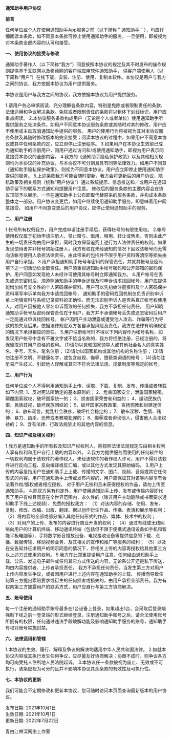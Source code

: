 **通知助手用户协议**

**前言**

任何单位或个人在使用通知助手App服务之前（以下简称＂通知助手＂），均应仔细阅读本条款，如不同意本条款可停止使用通知助手的服务，一旦使用，即被视为对本条款全部内容的认可和接受。

**一、使用协议的接受与修改**

通知助手著作人（以下简称“我方”）同意按照本协议的规定及其不时发布的操作规则提供基于互联网以及移动网的客户端应用软件通知助手， 供客户端使用人（以下简称“用户”）在线下载、安装、注册、使用、复制本软件。本协议是用户与我方之间的协议，我方依据本协议为用户提供服务。

本协议是用户与我方之间的协议，我方依据本协议为用户提供服务。

1.请用户务必审慎阅读、充分理解各条款内容，特别是免除或者限制责任的条款、法律适用和争议解决条款。免除或者限制责任的条款将以粗体下划线标识，用户应重点阅读。
2.本协议服务条款构成用户（无论是个人或者单位）使用通知助手所提供服务之先决条件。如用户不同意本协议服务条款或其随时对其的修改，用户应不使用或主动取消通知助手提供的服务。 用户的使用行为将被视为其对本协议服务条款及其随时修改版本的完全接受；阅读本协议的过程中，如果用户不同意本协议或其中任何条款约定，应立即停止注册程序。
3.如果用户在本协议生效前已成为通知助手的注册用户，则用户通过访问和/或使用通知助手，即视为用户表示同意接受本协议的全部内容。
4.我方的《通知助手隐私保护政策》以及其他相关规则均为本协议的补充协议，与本协议不可分割且具有同等法律效力。如用户不同意《通知助手隐私保护政策》，则视为不同意本协议，用户应立即停止使用通知助手提供的服务。
5.上述条款我方可能会随时更新，我方会将更新后的用户协议、隐私政策及相关规则（统称“用户协议”）通过系统提示、信息推送和／或用户在通知助手留下的联系方式通知和提醒用户注意。 修改后的服务条款的主要内容会在协议顶部予以展示，一旦在通知助手上公布即取代替原来的服务条款，并构成本条款整体之一部分。用户协议变更后，如用户继续使用通知助手服务，即意味着用户同意接受。 如用户不同意变更后的用户协议，应停止使用通知助手的服务。

**二、用户注册**

1.帐号所有权归我方，用户完成申请注册手续后，获得帐号的有限使用权。
2.帐号使用权仅属于初始申请注册人，禁止赠与、借用、租用、转让或售卖，否则由此产生的一切责任均由用户承担，同时我方保留追究上述行为人法律责任的权利。如果发现使用者并非帐号初始注册人，我方有权在未经通知的情况下回收该帐号而无需向该帐号使用人承担法律责任，由此带来的包括并不限于用户资料等清空等损失由用户自行承担。
3.用户承担通知助手帐号与密码的保管责任，并就其帐号及密码项下之一切活动负全部责任。用户须重视通知助手帐号密码和公开邮箱的密码保护。用户同意如发现他人未经许可使用其帐号时立即通知我方。
4.用户帐号在丢失或遗忘密码后，须遵照通知助手的申诉途径及时申诉请求找回帐号。用户应提供能增加帐号安全性的个人密码保护资料。用户可以凭初始注册资料及个人密码保护资料填写申诉单向我方申请找回帐号， 通知助手的密码找回机制仅负责识别申诉单上所填资料与系统记录资料的正确性，而无法识别申诉人是否系真正帐号权使用人。对用户因被他人冒名申诉而致的任何损失，我方不承担任何责任， 用户知晓通知助手帐号及密码保管责任在于用户，我方并不承诺帐号丢失或遗忘密码后用户一定能通过申诉找回帐号。 帐户因用户主动泄露或遭受他人攻击、诈骗等行为导致的损失及后果，依据法律规定双方各自承担风险及责任。我方在法律有明确规定的情况下承担相应的责任。
5.用户注册帐号时不得以下列内容作为帐号名称，如发现用户帐号中含有不雅文字或不恰当名称的，我方将拒绝注册，已经注册的，将保留取消其用户资格的权利。
(1)请勿以党和国家领导人或其他社会名人的真实姓名、字号、艺名、笔名注册；
(2)请勿以国家机构或其他机构的名称注册；
(3)请勿注册不文明、不健康名字，或包含歧视、侮辱、猥亵类词语的帐号；
(4)请勿注册易产生歧义、引起他人误解或其它不符合法律法规、规章制度等规定的帐号。

**三、用户行为**

任何单位或个人不得利用通知助手上传、读取、下载、复制、发布、传播或者转载如下内容:
1、反对宪法所确定的基本原则的；
2、危害国家安全，泄露国家秘密，颠覆国家政权，破坏国家统一的；
3、损害国家荣誉和利益的；
4、煽动民族仇恨、民族歧视，破坏民族团结的；
5、破坏国家宗教政策，宣扬邪教和封建迷信的；
6、散布谣言，扰乱社会秩序，破坏社会稳定的；
7、散布淫秽、色情、赌博、暴力、凶杀、恐怖或者教唆犯罪的；
8、侮辱或者诽谤他人，侵害他人合法权益的；
9、含有法律、行政法规禁止的其他内容的信息。

**四、知识产权及相关权利**

1.我方是通知助手的所有权及知识产权权利人，除按照法律法规规定应由相关权利人享有权利和用户自行上载的内容以外。
2.我方为提供服务而使用的任何软件的一切权利均属于该软件的著作权人，未经该软件的著作权人许可，用户不得对该软件进行反向工程、反向编译或反汇编，或以其他方式发现其原始编码。
3.用户上传的内容是指用户在通知助手上上载、传播的文字、图片、视频、音频或其它任何形式的内容。用户在通知助手上传或发布内容的，用户应保证其对该等内容享有合法著作权/版权或者相应授权， 对于用户无权利且未获得授权的作品，请勿上传至通知助手。
4.除双方另有约定外，用户使用通知助手上传、发布或传输内容即代表了用户有权且同意在全世界范围内，永久性的（除非用户主动删除或书面要求通知助手下线上述视频）、免费的授权我方：
（1）对该内容的存储、使用、发布、复制、修改、改编、出版、翻译、据以创作衍生作品、传播、表演和展示等权利；
（2）将内容的全部或部分编入其他任何形式的作品、媒体、技术中的权利；
（3）对用户的上传、发布的内容进行商业开发的权利；
（4）通过有线或无线网络向用户的计算机终端、移动通讯终端（包括但不限于便携式通讯设备如手机和智能平板电脑等）、手持数字影音播放设备、电视接收设备等提供信息的下载、点播、数据传输、移动视频业务、及其相关的宣传和推广等服务的权利；
（5）以及在先告知并征求用户的明示同意的情况下，将相关上传的内容再授权给其他第三方以上述方式使用的权利。
5.我方在此郑重提请用户注意，任何经由通知助手上载、公告、发送电子邮件或任何其它方式传送的内容，无论系公开还是私下传送，均由内容提供者、上传者承担责任， 我方不承担任何责任。当发生第三方对用户上传内容发生争议，或者因用户进行上述内容在通知助手的上载、 传播而导致任何第三方提出索赔要求或衍生的任何损害或损失的，由用户承担全部责任。我方有权向第三方披露用户的联系方式，用户应自行与第三方协商解决。

**五、账号使用**

每一个注册的通知助手账号最多在1台设备上登录，如果超出1台，会采取后登录端强制下线之前一登录端的形式继续登录。注册通知助手账号之后，请合法使用账号所拥有的权限，任何通过违法手段破解功能及影响通知助手服务的账号，通知助手有权对账号实施封禁。

**六、法律适用和管辖**

1.本协议的生效、履行、解释及争议的解决均适用中华人民共和国法律。
2.如就本协议内容或其执行发生任何争议，应尽量友好协商解决；协商不成时，则争议各方均可向受托人住所地人民法院起诉。
3.本协议任一条款被视为废止、无效或不可执行，该条应视为可分的且并不影响本协议其余条款的有效性及可执行性。

**七、本协议的更新**

我们可能会不定期修改和更新本协议，您可随时访问本页面查询最新版本的用户协议。

发布日期:  2021年10月1日<br/>
生效日期:  2021年10月1日<br/>
更新日期:  2022年7月22日<br/>

青白江林深网络工作室